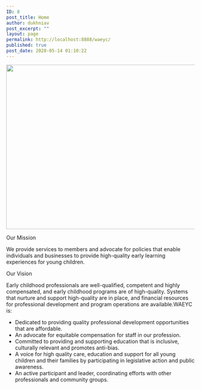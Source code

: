 ```yaml
---
ID: 8
post_title: Home
author: dukhniav
post_excerpt: ""
layout: page
permalink: http://localhost:8888/waeyc/
published: true
post_date: 2020-05-14 01:10:22
---
```

<img width="1596" height="439" src="http://localhost:8888/waeyc/wp-content/uploads/2020/05/social-media-banner_WA_bgEditor_1525983010507.jpg" alt="" srcset="http://localhost:8888/waeyc/wp-content/uploads/2020/05/social-media-banner_WA_bgEditor_1525983010507.jpg 1596w, http://localhost:8888/waeyc/wp-content/uploads/2020/05/social-media-banner_WA_bgEditor_1525983010507-300x83.jpg 300w, http://localhost:8888/waeyc/wp-content/uploads/2020/05/social-media-banner_WA_bgEditor_1525983010507-1024x282.jpg 1024w, http://localhost:8888/waeyc/wp-content/uploads/2020/05/social-media-banner_WA_bgEditor_1525983010507-768x211.jpg 768w, http://localhost:8888/waeyc/wp-content/uploads/2020/05/social-media-banner_WA_bgEditor_1525983010507-1536x422.jpg 1536w" sizes="(max-width: 1596px) 100vw, 1596px" />											
		<p>Our Mission</p><p>We provide services to members and advocate for policies that enable individuals and businesses to provide high-quality early learning experiences for young children.</p><p>Our Vision</p>Early childhood professionals are well-qualified, competent and highly compensated, and early childhood programs are of high-quality. Systems that nurture and support high-quality are in place, and financial resources for professional development and program operations are available.WAEYC is: <ul><li>Dedicated to providing quality professional development opportunities that are affordable.</li><li>An advocate for equitable compensation for staff in our profession.</li><li>Committed to providing and supporting education that is inclusive, culturally relevant and promotes anti-bias.</li><li>A voice for high quality care, education and support for all young children and their families by participating in legislative action and public awareness.</li><li>An active participant and leader, coordinating efforts with other professionals and community groups.</li></ul> 